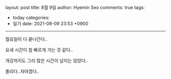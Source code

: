 
layout: post
title: 8월 9일
author: Hyemin Seo
comments: true
tags:
- today
categories:
- 일기
date: 2021-08-09 23:53 +0900
---
월요일이 다 끝나간다..

요새 시간이 참 빠르게 가는 것 같다..

개강까지도 그리 많은 시간이 남지는 않았다..

졸리다..자야겠다..

